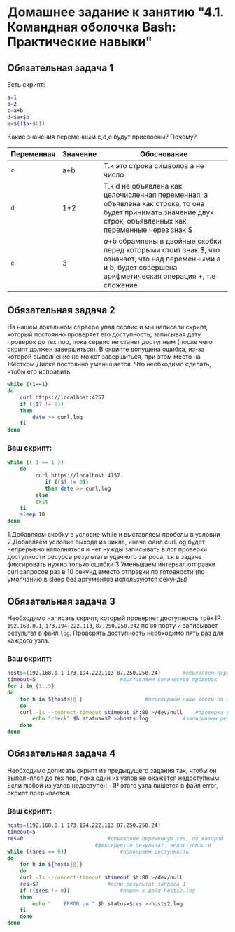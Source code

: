 # Домашнее задание к занятию "4.1. Командная оболочка Bash: Практические навыки"

## Обязательная задача 1

Есть скрипт:
```bash
a=1
b=2
c=a+b
d=$a+$b
e=$(($a+$b))
```

Какие значения переменным c,d,e будут присвоены? Почему?

| Переменная  	| Значение 	| Обоснование |
| ------------- | ------------- | ------------- |
| `c`  		| a+b  		| Т.к это строка символов а не число 		|
| `d`  		| 1+2  		| Т.к d не объявлена как целочисленная переменная, а объявлена как строка, то она будет принимать значение двух строк, объявленных 				     как переменные через знак $ 		|
| `e`  		| 3  		| $a+$b обрамлены в двойные скобки перед которыми стоит знак $, что означает, что над переменными a и b, будет совершена 					  арифметическая операция +, т.е сложение  		|


## Обязательная задача 2
На нашем локальном сервере упал сервис и мы написали скрипт, который постоянно проверяет его доступность, записывая дату проверок до тех пор, пока сервис не станет доступным (после чего скрипт должен завершиться). В скрипте допущена ошибка, из-за которой выполнение не может завершиться, при этом место на Жёстком Диске постоянно уменьшается. Что необходимо сделать, чтобы его исправить:
```bash
while ((1==1)
do
	curl https://localhost:4757
	if (($? != 0))
	then
		date >> curl.log
	fi
done
```

### Ваш скрипт:
```bash
while (( 1 == 1 ))
 	do
		 curl https://localhost:4757
 			if (($? != 0))
		 	then date >> curl.log
 		 else
 		 exit
 	fi
 	sleep 10
done

```
1.Добавляем скобку в условие while и выставляем пробелы в условии
2.Добавляем условие выхода из цикла, иначе файл curl.log будет непрерывно наполняться и нет нужды записывать в лог проверки доступности ресурса результаты удачного запроса, т.к в задаче фиксировать нужно только ошибки
3.Уменьшаем интервал отправки curl запросов раз в 10 секунд вместо отправки по готовности  (по умолчанию в sleep без аргументов используются секунды)


## Обязательная задача 3
Необходимо написать скрипт, который проверяет доступность трёх IP: `192.168.0.1`, `173.194.222.113`, `87.250.250.242` по `80` порту и записывает результат в файл `log`. Проверять доступность необходимо пять раз для каждого узла.

### Ваш скрипт:
```bash
hosts=(192.168.0.1 173.194.222.113 87.250.250.24)  		#объявляем переменные наших хостов
timeout=5					   		#выставляем количество проверок
for i in {1..5}
do
    for h in ${hosts[@]}				 	#перебираем наши хосты по очереди
    do
	curl -Is --connect-timeout $timeout $h:80 >/dev/null 	#проверка доступности
        echo "check" $h status=$? >>hosts.log		   	#записываем результат
    done
done

```

## Обязательная задача 4
Необходимо дописать скрипт из предыдущего задания так, чтобы он выполнялся до тех пор, пока один из узлов не окажется недоступным. Если любой из узлов недоступен - IP этого узла пишется в файл error, скрипт прерывается.

### Ваш скрипт:
```bash
hosts=(192.168.0.1 173.194.222.113 87.250.250.24)
timeout=5
res=0							#объявляем переменную res, по которой 
							#фиксируется результат  недоступности
while (($res == 0))					#проверяем доступность
do
    for h in ${hosts[@]}
    do
	curl -Is --connect-timeout $timeout $h:80 >/dev/null
	res=$?						#если результат запроса 1
	if (($res != 0))				#пишем в файл hosts2.log
	then
	    echo "    ERROR on " $h status=$res >>hosts2.log
	fi
    done
done

```
